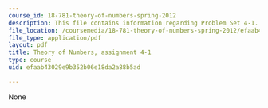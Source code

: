 ```yaml
---
course_id: 18-781-theory-of-numbers-spring-2012
description: This file contains information regarding Problem Set 4-1.
file_location: /coursemedia/18-781-theory-of-numbers-spring-2012/efaab43029e9b352b06e18da2a88b5ad_MIT18_781S12_pset4-1.pdf
file_type: application/pdf
layout: pdf
title: Theory of Numbers, assignment 4-1
type: course
uid: efaab43029e9b352b06e18da2a88b5ad

---
```

None